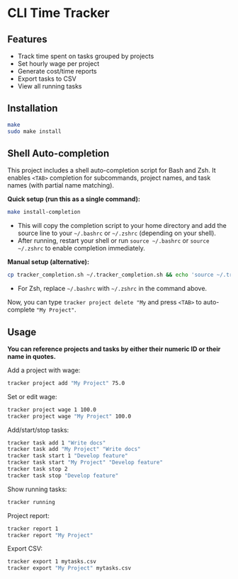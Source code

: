 # CLI Time Tracker

## Features

- Track time spent on tasks grouped by projects
- Set hourly wage per project
- Generate cost/time reports
- Export tasks to CSV
- View all running tasks

## Installation

```sh
make
sudo make install
```

## Shell Auto-completion

This project includes a shell auto-completion script for Bash and Zsh. It enables `<TAB>` completion for subcommands, project names, and task names (with partial name matching).

**Quick setup (run this as a single command):**

```sh
make install-completion
```

- This will copy the completion script to your home directory and add the source line to your `~/.bashrc` or `~/.zshrc` (depending on your shell).
- After running, restart your shell or run `source ~/.bashrc` or `source ~/.zshrc` to enable completion immediately.

**Manual setup (alternative):**

```sh
cp tracker_completion.sh ~/.tracker_completion.sh && echo 'source ~/.tracker_completion.sh' >> ~/.bashrc && source ~/.bashrc
```

- For Zsh, replace `~/.bashrc` with `~/.zshrc` in the command above.

Now, you can type `tracker project delete "My` and press `<TAB>` to auto-complete `"My Project"`.

## Usage

**You can reference projects and tasks by either their numeric ID or their name in quotes.**

Add a project with wage:

```sh
tracker project add "My Project" 75.0
```

Set or edit wage:

```sh
tracker project wage 1 100.0
tracker project wage "My Project" 100.0
```

Add/start/stop tasks:

```sh
tracker task add 1 "Write docs"
tracker task add "My Project" "Write docs"
tracker task start 1 "Develop feature"
tracker task start "My Project" "Develop feature"
tracker task stop 2
tracker task stop "Develop feature"
```

Show running tasks:

```sh
tracker running
```

Project report:

```sh
tracker report 1
tracker report "My Project"
```

Export CSV:

```sh
tracker export 1 mytasks.csv
tracker export "My Project" mytasks.csv
```
